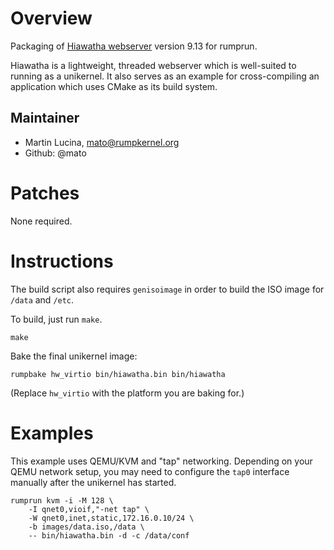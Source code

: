 Overview
========

Packaging of [Hiawatha webserver](https://www.hiawatha-webserver.org/)
version 9.13 for rumprun.

Hiawatha is a lightweight, threaded webserver which is well-suited to running
as a unikernel. It also serves as an example for cross-compiling an application
which uses CMake as its build system.

Maintainer
----------

* Martin Lucina, mato@rumpkernel.org
* Github: @mato

Patches
=======

None required.

Instructions
============

The build script also requires `genisoimage` in order to build the ISO image
for `/data` and `/etc`.

To build, just run `make`.

```
make
```

Bake the final unikernel image:
```
rumpbake hw_virtio bin/hiawatha.bin bin/hiawatha
```

(Replace `hw_virtio` with the platform you are baking for.)

Examples
========

This example uses QEMU/KVM and "tap" networking. Depending on your QEMU network
setup, you may need to configure the `tap0` interface manually after the
unikernel has started.

````
rumprun kvm -i -M 128 \
    -I qnet0,vioif,"-net tap" \
    -W qnet0,inet,static,172.16.0.10/24 \
    -b images/data.iso,/data \
    -- bin/hiawatha.bin -d -c /data/conf
````
